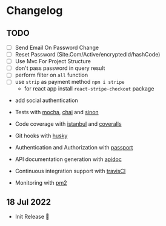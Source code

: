 # Changelog

## TODO

- [ ] Send Email On Password Change
- [ ] Reset Password (Site.Com/Active/encryptedId/hashCode)
- [ ] Use Mvc For Project Structure
- [ ] don't pass password in query result
- [ ] perform filter on `all` function
- [ ] use `strip` as payment method `npm i stripe`
  - for react app install `react-stripe-checkout` package
- add social authentication

- Tests with [mocha](https://mochajs.org), [chai](http://chaijs.com) and [sinon](http://sinonjs.org)
- Code coverage with [istanbul](https://istanbul.js.org) and [coveralls](https://coveralls.io)
- Git hooks with [husky](https://github.com/typicode/husky)
- Authentication and Authorization with [passport](http://passportjs.org)
- API documentation generation with [apidoc](http://apidocjs.com)
- Continuous integration support with [travisCI](https://travis-ci.org)
- Monitoring with [pm2](https://github.com/Unitech/pm2)

## 18 Jul 2022

- Init Release 🎉

[validator]: <https://www.npmjs.com/package/validator>
[jsonwebtoke]: <https://www.npmjs.com/package/jsonwebtoken>
[bcryptjs]: <https://www.npmjs.com/package/bcryptjs>
